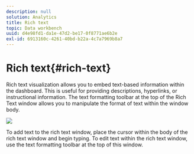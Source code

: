 ```yaml
---
description: null
solution: Analytics
title: Rich text
topic: Data workbench
uuid: d4e98fd1-da1e-47d2-be17-0f8771ae6b2e
exl-id: 6913160c-4261-40bd-b22a-4c7a7969b8a7
---
```

# Rich text{#rich-text}

Rich text visualization allows you to embed text-based information within the dashboard. This is useful for providing descriptions, hyperlinks, or instructional information. The text formatting toolbar at the top of the Rich Text window allows you to manipulate the format of text within the window body.

![](assets/rich_text.png)

To add text to the rich text window, place the cursor within the body of the rich text window and begin typing. To edit text within the rich text window, use the text formatting toolbar at the top of this window.
